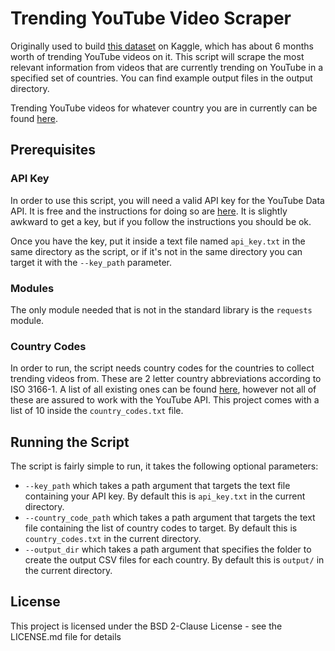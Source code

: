 # Trending YouTube Video Scraper

Originally used to build [this dataset](https://www.kaggle.com/datasnaek/youtube-new) on Kaggle, which has about 6 months worth of trending YouTube videos on it. This script will scrape the most relevant information from videos that are currently trending on YouTube in a specified set of countries. You can find example output files in the output directory.

Trending YouTube videos for whatever country you are in currently can be found [here](https://www.youtube.com/feed/trending).

## Prerequisites

### API Key



In order to use this script, you will need a valid API key for the YouTube Data API. It is free and the instructions for doing so are [here](https://developers.google.com/youtube/registering_an_application). It is slightly awkward to get a key, but if you follow the instructions you should be ok.

Once you have the key, put it inside a text file named `api_key.txt` in the same directory as the script, or if it's not in the same directory you can target it with the `--key_path` parameter.

### Modules

The only module needed that is not in the standard library is the `requests` module.

### Country Codes

In order to run, the script needs country codes for the countries to collect trending videos from. These are 2 letter country abbreviations according to ISO 3166-1. A list of all existing ones can be found [here](https://en.wikipedia.org/wiki/ISO_3166-1#Current_codes), however not all of these are assured to work with the YouTube API. This project comes with a list of 10 inside the `country_codes.txt` file.

## Running the Script

The script is fairly simple to run, it takes the following optional parameters:

* `--key_path` which takes a path argument that targets the text file containing your API key. By default this is `api_key.txt` in the current directory.
* `--country_code_path` which takes a path argument that targets the text file containing the list of country codes to target. By default this is `country_codes.txt` in the current directory.
* `--output_dir` which takes a path argument that specifies the folder to create the output CSV files for each country. By default this is `output/` in the current directory.

## License

This project is licensed under the BSD 2-Clause License - see the LICENSE.md file for details
